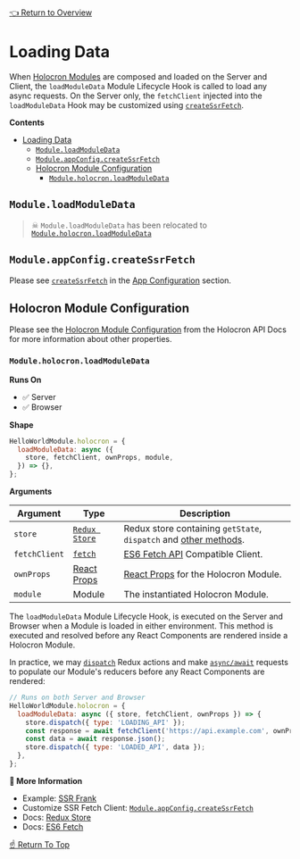 [👈 Return to Overview](../API.md)

# Loading Data

When [Holocron Modules](#modules) are composed and loaded on the Server and Client, the `loadModuleData` Module Lifecycle Hook is called to load any async requests. On the Server only, the `fetchClient` injected into the `loadModuleData` Hook may be customized using [`createSsrFetch`](#createssrfetch).

**Contents**
- [Loading Data](#loading-data)
  - [`Module.loadModuleData`](#moduleloadmoduledata)
  - [`Module.appConfig.createSsrFetch`](#moduleappconfigcreatessrfetch)
  - [Holocron Module Configuration](#holocron-module-configuration)
    - [`Module.holocron.loadModuleData`](#moduleholocronloadmoduledata)

## `Module.loadModuleData`

> ☠ `Module.loadModuleData` has been relocated to [`Module.holocron.loadModuleData`](#moduleholocronloadmoduledata)

<!--ONE-DOCS path="https://cdn.jsdelivr.net/gh/americanexpress/one-app@one-doc-templating/docs/api/modules/App-Configuration.md" id="createSsrFetch" parentHeaderLevel="1" start-->

## `Module.appConfig.createSsrFetch`

Please see [`createSsrFetch`](./App-Configuration.md#createssrfetch) in the [App Configuration](./App-Configuration.md) section.

<!--ONE-DOCS end-->

## Holocron Module Configuration

Please see the [Holocron Module Configuration](https://github.com/americanexpress/holocron/blob/master/packages/holocron/API.md#holocron-module-configuration) from the Holocron API Docs for more information about other properties.

### `Module.holocron.loadModuleData`

**Runs On**
* ✅ Server
* ✅ Browser

**Shape**
```js
HelloWorldModule.holocron = {
  loadModuleData: async ({
    store, fetchClient, ownProps, module,
  }) => {},
};
```

**Arguments**

| Argument | Type     | Description                     |
|----------|----------|---------------------------------|
| `store`   | [`Redux Store`](https://redux.js.org/api/store/) | Redux store containing `getState`, `dispatch` and [other methods](https://redux.js.org/api/store/). |
| `fetchClient`   | [`fetch`](https://developer.mozilla.org/en-US/docs/Web/API/Fetch_API/Using_Fetch) | [ES6 Fetch API](https://developer.mozilla.org/en-US/docs/Web/API/Fetch_API/Using_Fetch) Compatible Client. |
| `ownProps`   | [React Props](https://reactjs.org/docs/react-component.html#props) | [React Props](https://reactjs.org/docs/react-component.html#props) for the Holocron Module. |
| `module`  | Module | The instantiated Holocron Module. |

The `loadModuleData` Module Lifecycle Hook, is executed on the Server and Browser when a Module is loaded in either environment. This method is executed and resolved before any React Components are rendered inside a Holocron Module.

In practice, we may [`dispatch`](https://redux.js.org/api/store/#dispatchaction) Redux actions and make [`async/await`](https://developer.mozilla.org/en-US/docs/Learn/JavaScript/Asynchronous/Async_await) requests to populate our Module's reducers before any React Components are rendered:

```js
// Runs on both Server and Browser
HelloWorldModule.holocron = {
  loadModuleData: async ({ store, fetchClient, ownProps }) => {
    store.dispatch({ type: 'LOADING_API' });
    const response = await fetchClient('https://api.example.com', ownProps.options);
    const data = await response.json();
    store.dispatch({ type: 'LOADED_API', data });
  },
};
```

**📘 More Information**
* Example: [SSR Frank](../../../prod-sample/sample-modules/ssr-frank/0.0.0/src/components/SsrFrank.jsx)
* Customize SSR Fetch Client: [`Module.appConfig.createSsrFetch`](#moduleappconfigcreatessrfetch)
* Docs: [Redux Store](https://redux.js.org/api/store)
* Docs: [ES6 Fetch](https://developer.mozilla.org/en-US/docs/Web/API/Fetch_API/Using_Fetch)

[☝️ Return To Top](#loading-data)
